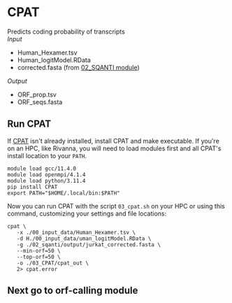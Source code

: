 # CPAT <br />
Predicts coding probability of transcripts <br />
_Input_
- Human_Hexamer.tsv
- Human_logitModel.RData
- corrected.fasta (from [02_SQANTI module](https://github.com/efwatts/LRP_Troubleshooting/tree/main/02_SQANTI))

_Output_
- ORF_prop.tsv
- ORF_seqs.fasta

## Run CPAT
If [CPAT](https://cpat.readthedocs.io/en/latest/#introduction) isn't already installed, install CPAT and make executable. If you're on an HPC, like Rivanna, you will need to load modules first and all CPAT's install location to your `PATH`. <br />
```
module load gcc/11.4.0  
module load openmpi/4.1.4
module load python/3.11.4
pip install CPAT
export PATH="$HOME/.local/bin:$PATH"
```
Now you can run CPAT with the script `03_cpat.sh` on your HPC or using this command, customizing your settings and file locations:
```
cpat \
   -x ./00_input_data/Human_Hexamer.tsv \
   -d H./00_input_data/uman_logitModel.RData \
   -g ./02_sqanti/output/jurkat_corrected.fasta \
   --min-orf=50 \
   --top-orf=50 \
   -o ./03_CPAT/cpat_out \
   2> cpat.error
```
## Next go to orf-calling module
